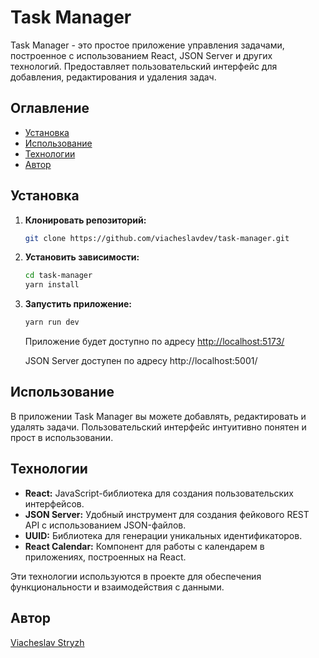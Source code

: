 # Task Manager

Task Manager - это простое приложение управления задачами, построенное с использованием React, JSON Server и других технологий. Предоставляет пользовательский интерфейс для добавления, редактирования и удаления задач.

## Оглавление

- [Установка](#установка)
- [Использование](#использование)
- [Технологии](#технологии)
- [Автор](#автор)


## Установка

1. **Клонировать репозиторий:**

    ```bash
    git clone https://github.com/viacheslavdev/task-manager.git
    ```

2. **Установить зависимости:**

    ```bash
    cd task-manager
    yarn install
    ```

3. **Запустить приложение:**

    ```bash
    yarn run dev
    ```

    Приложение будет доступно по адресу [http://localhost:5173/](http://localhost:5173/)

    JSON Server доступен по адресу http://localhost:5001/

## Использование

В приложении Task Manager вы можете добавлять, редактировать и удалять задачи. Пользовательский интерфейс интуитивно понятен и прост в использовании.

## Технологии

- **React:** JavaScript-библиотека для создания пользовательских интерфейсов.
- **JSON Server:** Удобный инструмент для создания фейкового REST API с использованием JSON-файлов.
- **UUID:** Библиотека для генерации уникальных идентификаторов.
- **React Calendar:** Компонент для работы с календарем в приложениях, построенных на React.

Эти технологии используются в проекте для обеспечения функциональности и взаимодействия с данными.

## Автор

[Viacheslav Stryzh](https://github.com/viacheslavdev)
